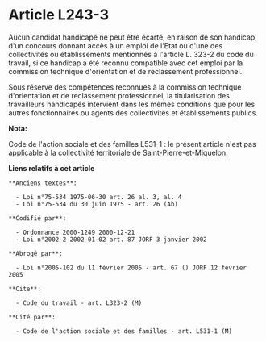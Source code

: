 # Article L243-3

Aucun candidat handicapé ne peut être écarté, en raison de son handicap, d'un concours donnant accès à un emploi de l'Etat ou
d'une des collectivités ou établissements mentionnés à l'article L. 323-2 du code du travail, si ce handicap a été reconnu
compatible avec cet emploi par la commission technique d'orientation et de reclassement professionnel.

Sous réserve des compétences reconnues à la commission technique d'orientation et de reclassement professionnel, la
titularisation des travailleurs handicapés intervient dans les mêmes conditions que pour les autres fonctionnaires ou agents
des collectivités et établissements publics.

**Nota:**

Code de l'action sociale et des familles L531-1 : le présent article n'est pas applicable à la collectivité territoriale de
Saint-Pierre-et-Miquelon.

**Liens relatifs à cet article**

	**Anciens textes**:

	  - Loi n°75-534 1975-06-30 art. 26 al. 3, al. 4
	  - Loi n°75-534 du 30 juin 1975 - art. 26 (Ab)

	**Codifié par**:

	  - Ordonnance 2000-1249 2000-12-21
	  - Loi n°2002-2 2002-01-02 art. 87 JORF 3 janvier 2002

	**Abrogé par**:

	  - Loi n°2005-102 du 11 février 2005 - art. 67 () JORF 12 février 2005

	**Cite**:

	  - Code du travail - art. L323-2 (M)

	**Cité par**:

	  - Code de l'action sociale et des familles - art. L531-1 (M)
